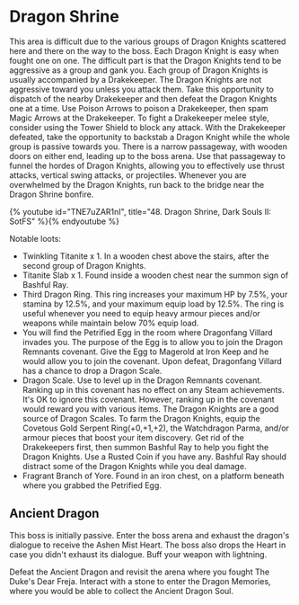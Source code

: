 # Dragon Shrine

This area is difficult due to the various groups of Dragon Knights scattered
here and there on the way to the boss. Each Dragon Knight is easy when fought
one on one. The difficult part is that the Dragon Knights tend to be aggressive
as a group and gank you. Each group of Dragon Knights is usually accompanied by
a Drakekeeper. The Dragon Knights are not aggressive toward you unless you
attack them. Take this opportunity to dispatch of the nearby Drakekeeper and
then defeat the Dragon Knights one at a time. Use Poison Arrows to poison a
Drakekeeper, then spam Magic Arrows at the Drakekeeper. To fight a Drakekeeper
melee style, consider using the Tower Shield to block any attack. With the
Drakekeeper defeated, take the opportunity to backstab a Dragon Knight while the
whole group is passive towards you. There is a narrow passageway, with wooden
doors on either end, leading up to the boss arena. Use that passageway to funnel
the hordes of Dragon Knights, allowing you to effectively use thrust attacks,
vertical swing attacks, or projectiles. Whenever you are overwhelmed by the
Dragon Knights, run back to the bridge near the Dragon Shrine bonfire.

{% youtube id="TNE7uZAR1nI", title="48. Dragon Shrine, Dark Souls II: SotFS" %}{% endyoutube %}

Notable loots:

-   Twinkling Titanite x 1. In a wooden chest above the stairs, after the second
    group of Dragon Knights.
-   Titanite Slab x 1. Found inside a wooden chest near the summon sign of
    Bashful Ray.
-   Third Dragon Ring. This ring increases your maximum HP by 7.5%, your stamina
    by 12.5%, and your maximum equip load by 12.5%. The ring is useful whenever
    you need to equip heavy armour pieces and/or weapons while maintain below
    70% equip load.
-   You will find the Petrified Egg in the room where Dragonfang Villard invades
    you. The purpose of the Egg is to allow you to join the Dragon Remnants
    covenant. Give the Egg to Magerold at Iron Keep and he would allow you to
    join the covenant. Upon defeat, Dragonfang Villard has a chance to drop a
    Dragon Scale.
-   Dragon Scale. Use to level up in the Dragon Remnants covenant. Ranking up in
    this covenant has no effect on any Steam achievements. It's OK to ignore
    this covenant. However, ranking up in the covenant would reward you with
    various items. The Dragon Knights are a good source of Dragon Scales. To
    farm the Dragon Knights, equip the Covetous Gold Serpent Ring(+0,+1,+2), the
    Watchdragon Parma, and/or armour pieces that boost your item discovery. Get
    rid of the Drakekeepers first, then summon Bashful Ray to help you fight the
    Dragon Knights. Use a Rusted Coin if you have any. Bashful Ray should
    distract some of the Dragon Knights while you deal damage.
-   Fragrant Branch of Yore. Found in an iron chest, on a platform beneath where
    you grabbed the Petrified Egg.

## Ancient Dragon

This boss is initially passive. Enter the boss arena and exhaust the dragon's
dialogue to receive the Ashen Mist Heart. The boss also drops the Heart in case
you didn't exhaust its dialogue. Buff your weapon with lightning.

Defeat the Ancient Dragon and revisit the arena where you fought The Duke's Dear
Freja. Interact with a stone to enter the Dragon Memories, where you would be
able to collect the Ancient Dragon Soul.
